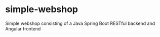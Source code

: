 # simple-webshop
Simple webshop consisting of a Java Spring Boot RESTful backend and Angular frontend
